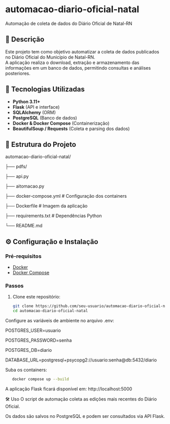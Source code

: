 # automacao-diario-oficial-natal
Automação de coleta de dados do Diário Oficial de Natal-RN

## 📌 Descrição
Este projeto tem como objetivo automatizar a coleta de dados publicados no Diário Oficial do Município de Natal-RN.  
A aplicação realiza o download, extração e armazenamento das informações em um banco de dados, permitindo consultas e análises posteriores.

## 🚀 Tecnologias Utilizadas
- **Python 3.11+**
- **Flask** (API e interface)
- **SQLAlchemy** (ORM)
- **PostgreSQL** (Banco de dados)
- **Docker & Docker Compose** (Containerização)
- **BeautifulSoup / Requests** (Coleta e parsing dos dados)

## 📂 Estrutura do Projeto
automacao-diario-oficial-natal/

├── pdfs/

├── api.py

├── aitomacao.py

├── docker-compose.yml # Configuração dos containers

├── Dockerfile # Imagem da aplicação

├── requirements.txt # Dependências Python

└── README.md

## ⚙️ Configuração e Instalação

### Pré-requisitos
- [Docker](https://docs.docker.com/get-docker/)
- [Docker Compose](https://docs.docker.com/compose/)

### Passos
1. Clone este repositório:
   ```bash
   git clone https://github.com/seu-usuario/automacao-diario-oficial-natal.git
   cd automacao-diario-oficial-natal
   

Configure as variáveis de ambiente no arquivo .env:

POSTGRES_USER=usuario

POSTGRES_PASSWORD=senha

POSTGRES_DB=diario

DATABASE_URL=postgresql+psycopg2://usuario:senha@db:5432/diario

Suba os containers:
```bash
   docker compose up --build
````


A aplicação Flask ficará disponível em:
http://localhost:5000

🛠️ Uso
O script de automação coleta as edições mais recentes do Diário Oficial.

Os dados são salvos no PostgreSQL e podem ser consultados via API Flask.
